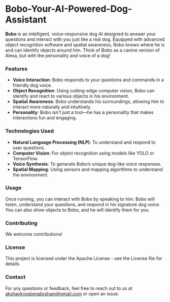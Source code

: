 # Bobo-Your-AI-Powered-Dog-Assistant

**Bobo** is an intelligent, voice-responsive dog AI designed to answer your questions and interact with you just like a real dog. Equipped with advanced object recognition software and spatial awareness, Bobo knows where he is and can identify objects around him. Think of Bobo as a canine version of Alexa, but with the personality and voice of a dog!

### Features

- **Voice Interaction**: Bobo responds to your questions and commands in a friendly dog voice.
- **Object Recognition**: Using cutting-edge computer vision, Bobo can identify and react to various objects in his environment.
- **Spatial Awareness**: Bobo understands his surroundings, allowing him to interact more naturally and intuitively.
- **Personality**: Bobo isn't just a tool—he has a personality that makes interactions fun and engaging.

### Technologies Used

- **Natural Language Processing (NLP)**: To understand and respond to user questions.
- **Computer Vision**: For object recognition using models like YOLO or TensorFlow.
- **Voice Synthesis**: To generate Bobo’s unique dog-like voice responses.
- **Spatial Mapping**: Using sensors and mapping algorithms to understand the environment.


### Usage

Once running, you can interact with Bobo by speaking to him. Bobo will listen, understand your questions, and respond in his signature dog voice. You can also show objects to Bobo, and he will identify them for you.

### Contributing

We welcome contributions!
### License

This project is licensed under the Apache License - see the License file for details.

### Contact

For any questions or feedback, feel free to reach out to us at akshaykroobenabraham@gmail.com or open an issue.
